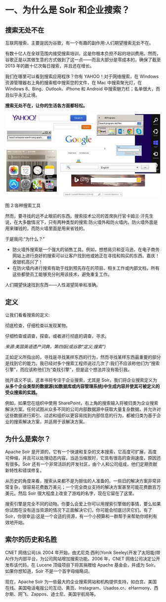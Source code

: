 # 一、为什么是 Solr 和企业搜索？

## 搜索无处不在

互联网搜索，主要是因为谷歌，有一个有趣的副作用:人们期望搜索无处不在。

有数十亿人在全球范围内接受搜索培训，这是你根本负担不起的培训费用。然而，谷歌正是以其做生意的方式做到了这一点——而且大部分是零成本的，确保了截至 2013 年的数十亿次每日搜索，并且还在增长。

我们在哪里可以看到搜索应用程序？你有 YAHOO！对于网络搜索，在 Windows 资源管理器右上角的搜索框中搜索您的文件，在 Mac 中搜索聚光灯，在 Windows 8、Bing、Outlook、iPhone 和 Android 中搜索魅力栏；名单很大，而且似乎永无止境。

**搜索无处不在，让你的生活各方面都轻松。**

![](img/image002.jpg)

图 2:各种搜索工具

然而，要寻找的远不止眼前的东西。搜索技术公司的首席执行官卡姆兰·汗先生说，在大多数情况下，只有两种类型的搜索:防火墙外和防火墙内。防火墙外面是用来赚钱的，而防火墙里面是用来省钱的。

于是我问:“为什么？”

*   防火墙外搜索是一个强大的销售工具。例如，想想易贝和亚马逊。在电子商务网站上进行良好的搜索可以让客户找到他或她正在寻找和购买的东西。嘉庆！收银机高兴了！
*   在防火墙内进行搜索有助于找到预先存在的项目、相关工作或内部文档，所有这些都使员工能够充分利用该技术，避免重复工作。

人们期望快速找到东西——人性渴望简单和准确。

## 定义

让我们看看搜索的定义:

彻底检查，仔细检查以发现某物。

仔细检查或调查，探查。或者进行彻底的调查，寻求。

*来源:美国英语遗产词典，第四版(或谷歌“定义:搜索”)*

正如定义所指出的，寻找是寻找某样东西的行为，然而寻找某样东西最重要的部分是找到它的能力。我已经对多个搜索工程师说过几次了:我们不应该称他们为“搜索引擎”，而应该称他们为“查找引擎”，但是这个想法并没有吸引我。

抛开语义不谈，这本书将专注于企业搜索，尤其是 Solr。我们将企业搜索定义为**从多个企业类型的数据源(如数据库或内容管理系统)中生成内容并使其可被定义的受众搜索的实践。**

例如，如果您在组织中使用 SharePoint，右上角的搜索输入将被归类为企业搜索解决方案。任何试图从众多不同的公司内部数据源中获取大量复杂数据，并允许对这些数据进行索引、过滤和组织以更容易找到内部信息的行为，都被归类为基于企业的搜索解决方案，并适用于该解决方案。

## 为什么是索尔？

Apache Solr 是开源的，它有一个快速和复杂的文本搜索，它高度可扩展，高度可伸缩，并且可以处理动态内容。当适当缩放时，它具有很高的查询速度，原因还有很多。Solr 还有一个非常活跃的开发社区，由个人和公司组成，他们定期贡献新特性和错误修复。

从历史的角度来看，搜索从来都不是为胆怯的人准备的。一些旧的解决方案非常非常复杂，很容易花费数万美元；一个完全商业支持的解决方案甚至可能花费数百万美元。然后 Solr 很大程度上改变了游戏的名字，现在它留在了这里。

搜索引擎是完全不同的动物。你要么会爱上你可以用搜索引擎做的事情，要么如果你试图在没有适当资源的情况下正面解决它们，你可能会彻底讨厌它们。有了 Solr，你很幸运:这是一个合适的资源，有一个小预算和一群帮手来帮助你顺利有效地开始。

## 索尔的历史和名胜

CNET 网络公司(从 2004 年开始，由尤尼克·西利(Yonik Seeley)开发了太阳能(带 A)作为内部平台，为公司网站增加搜索功能。2006 年，CNET 网络公司决定公开发布该代码，在 Lucene 顶级项目下将其捐赠给 Apache 基金会，并成为 Solr。如果你想知道，Solr 不是一个首字母缩略词。

现在，Apache Solr 为一些最大的企业搜索网站和机构提供支持，如白宫、美国在线、美国电话电报公司互动、黄页、Instagram、Usados.cr、eHarmony、西尔斯、网飞、Zappos、迪士尼、美国宇航局等。